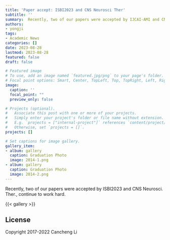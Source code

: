 ```yaml
---
title: 'Paper accept: ISBI2023 and CNS Neurosci Ther'
subtitle: ''
summary:  Recently, two of our papers were accepted by IJCAI-AMI and CNS Neurosci. Ther., continue to work hard
authors:
- yongji
tags:
- Academic News
categories: []
date: 2023-08-28
lastmod: 2023-08-28
featured: false
draft: false

# Featured image
# To use, add an image named `featured.jpg/png` to your page's folder.
# Focal point options: Smart, Center, TopLeft, Top, TopRight, Left, Right, BottomLeft, Bottom, BottomRight
image:
  caption: ''
  focal_point: ""
  preview_only: false

# Projects (optional).
#   Associate this post with one or more of your projects.
#   Simply enter your project's folder or file name without extension.
#   E.g. `projects = ["internal-project"]` references `content/project/deep-learning/index.md`.
#   Otherwise, set `projects = []`.
projects: []

# Set captions for image gallery.
gallery_item:
- album: gallery
  caption: Graduation Photo
  image: 2014-1.png
- album: gallery
  caption: Graduation Photo
  image: 2014-2.png
---
```


Recently, two of our papers were accepted by ISBI2023 and CNS Neurosci. Ther., continue to work hard. 

{{< gallery >}}

## License

Copyright 2017-2022 Cancheng Li

